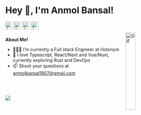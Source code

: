 <h1 title="Anmol Bansal"> Hey 👋, I'm Anmol Bansal!</h1>

<a href="https://www.linkedin.com/in/anmol-bansal02">
  <img align="left" alt="Anmol Bansal's LinkedIn" width="24px" src="https://img.icons8.com/nolan/96/linkedin.png" />
</a>
<a href="https://t.me/Anmolbansal02">
  <img align="left" alt="Anmol Bansal's Telegram" width="24px" src="https://img.icons8.com/nolan/96/telegram-app.png">
</a>
<a href="https://twitter.com/AnmolBansal02">
  <img align="left" alt="Anmol Bansal's Twitter" width="24px" src="https://img.icons8.com/nolan/96/twitter.png" />
</a>
<a href="https://discordapp.com/users/anmolbansal">
  <img align="left" alt="Anmol Bansal's Discord" width="24px" src="https://img.icons8.com/nolan/96/discord.png" />
</a>




<br />
<br />


 
  <img align="right" alt="GIF" width="25%" src="https://media.giphy.com/media/PdOMR5d20WwCwpSvag/giphy.gif" />

**About Me!**

- 👨🏽‍💻 I’m currently a Full stack Engineer at Holonym
- 🌱 I love Typescript, React/Next and Vue/Nuxt, currently exploring Rust and DevOps
- 📫 Shoot your questions at [anmolbansal1807@gmail.com](mailto:anmolbansal1807@gmail.com)

<br />
<br />

![](https://komarev.com/ghpvc/?username=AnmolBansalDEV&color=fc2f00)

